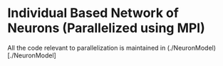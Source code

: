 # Individual Based Network of Neurons (Parallelized using MPI)

All the code relevant to parallelization is maintained in (./NeuronModel)[./NeuronModel]
